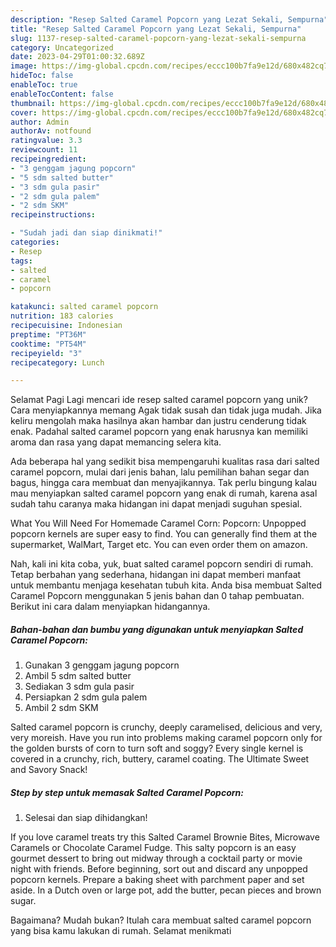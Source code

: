```yaml
---
description: "Resep Salted Caramel Popcorn yang Lezat Sekali, Sempurna"
title: "Resep Salted Caramel Popcorn yang Lezat Sekali, Sempurna"
slug: 1137-resep-salted-caramel-popcorn-yang-lezat-sekali-sempurna
category: Uncategorized
date: 2023-04-29T01:00:32.689Z
image: https://img-global.cpcdn.com/recipes/eccc100b7fa9e12d/680x482cq70/salted-caramel-popcorn-foto-resep-utama.jpg
hideToc: false
enableToc: true
enableTocContent: false
thumbnail: https://img-global.cpcdn.com/recipes/eccc100b7fa9e12d/680x482cq70/salted-caramel-popcorn-foto-resep-utama.jpg
cover: https://img-global.cpcdn.com/recipes/eccc100b7fa9e12d/680x482cq70/salted-caramel-popcorn-foto-resep-utama.jpg
author: Admin
authorAv: notfound
ratingvalue: 3.3
reviewcount: 11
recipeingredient:
- "3 genggam jagung popcorn"
- "5 sdm salted butter"
- "3 sdm gula pasir"
- "2 sdm gula palem"
- "2 sdm SKM"
recipeinstructions:

- "Sudah jadi dan siap dinikmati!"
categories:
- Resep
tags:
- salted
- caramel
- popcorn

katakunci: salted caramel popcorn 
nutrition: 183 calories
recipecuisine: Indonesian
preptime: "PT36M"
cooktime: "PT54M"
recipeyield: "3"
recipecategory: Lunch

---
```



Selamat Pagi Lagi mencari ide resep salted caramel popcorn yang unik? Cara menyiapkannya memang Agak tidak susah dan tidak juga mudah. Jika keliru mengolah maka hasilnya akan hambar dan justru cenderung tidak enak. Padahal salted caramel popcorn yang enak harusnya kan memiliki aroma dan rasa yang dapat memancing selera kita.


Ada beberapa hal yang sedikit bisa mempengaruhi kualitas rasa dari salted caramel popcorn, mulai dari jenis bahan, lalu pemilihan bahan segar dan bagus, hingga cara membuat dan menyajikannya. Tak perlu bingung kalau mau menyiapkan salted caramel popcorn yang enak di rumah, karena asal sudah tahu caranya maka hidangan ini dapat menjadi suguhan spesial.

What You Will Need For Homemade Caramel Corn: Popcorn: Unpopped popcorn kernels are super easy to find. You can generally find them at the supermarket, WalMart, Target etc. You can even order them on amazon.


Nah, kali ini kita coba, yuk, buat salted caramel popcorn sendiri di rumah. Tetap berbahan yang sederhana, hidangan ini dapat memberi manfaat untuk membantu menjaga kesehatan tubuh kita. Anda bisa membuat Salted Caramel Popcorn menggunakan 5 jenis bahan dan 0 tahap pembuatan. Berikut ini cara dalam menyiapkan hidangannya.

<!--inarticleads1-->

##### Bahan-bahan dan bumbu yang digunakan untuk menyiapkan Salted Caramel Popcorn:

1. Gunakan 3 genggam jagung popcorn
1. Ambil 5 sdm salted butter
1. Sediakan 3 sdm gula pasir
1. Persiapkan 2 sdm gula palem
1. Ambil 2 sdm SKM


Salted caramel popcorn is crunchy, deeply caramelised, delicious and very, very moreish. Have you run into problems making caramel popcorn only for the golden bursts of corn to turn soft and soggy? Every single kernel is covered in a crunchy, rich, buttery, caramel coating. The Ultimate Sweet and Savory Snack! 

<!--inarticleads2-->

##### Step by step untuk memasak Salted Caramel Popcorn:


1. Selesai dan siap dihidangkan!

If you love caramel treats try this Salted Caramel Brownie Bites, Microwave Caramels or Chocolate Caramel Fudge. This salty popcorn is an easy gourmet dessert to bring out midway through a cocktail party or movie night with friends. Before beginning, sort out and discard any unpopped popcorn kernels. Prepare a baking sheet with parchment paper and set aside. In a Dutch oven or large pot, add the butter, pecan pieces and brown sugar. 

Bagaimana? Mudah bukan? Itulah cara membuat salted caramel popcorn yang bisa kamu lakukan di rumah. Selamat menikmati
